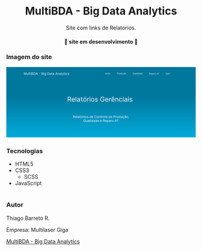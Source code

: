 <h1 align="center">MultiBDA - Big Data Analytics</h1>

<p align="center">Site com links de Relatorios.</p>

<h4 align="center">🚧 site em desenvolvimento 🚧</h4>

### Imagem do site

<img src="assets/svg/site.svg" alt="Imagem inicial do site">

### Tecnologias

- HTML5
- CSS3
    - SCSS
- JavaScript

#

### Autor 

Thiago Barreto R.

Empresa: Multilaser Giga

[MultiBDA - Big Data Analytics](https://thiago-barreto-r.github.io/MultiBDA_Big_Data_Analytics/)